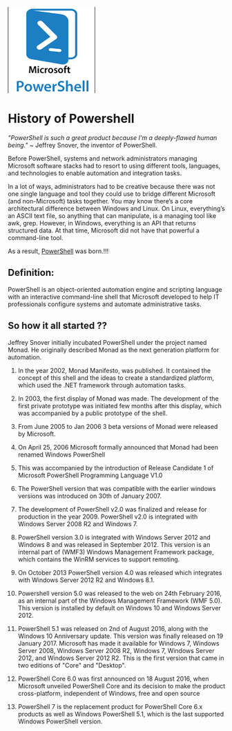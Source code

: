 ![logo](images/pwsh_logo.png)

# History of Powershell

*"PowerShell is such a great product because I'm a deeply-flawed human being."*
~ Jeffrey Snover, the inventor of PowerShell.

Before PowerShell, systems and network administrators managing Microsoft software stacks had to resort to using different tools, languages, and technologies to enable automation and integration tasks.

In a lot of ways, administrators had to be creative because there was not one single language and tool they could use to bridge different Microsoft (and non-Microsoft) tasks together. You may know there’s a core architectural difference between Windows and Linux. On Linux, everything’s an ASCII text file, so anything that can manipulate, is a managing tool like awk, grep. However, in Windows, everything is an API that returns structured data.
At that time, Microsoft did not have that powerful a command-line tool.

As a result, <ins>PowerShell</ins> was born.!!!

## Definition:
PowerShell is an object-oriented automation engine and scripting language with an interactive command-line shell that Microsoft developed to help IT professionals configure systems and automate administrative tasks.

## So how it all started ??

Jeffrey Snover initially incubated PowerShell under the project named Monad. He originally described Monad as the next generation platform for automation.

1)	In the year 2002, Monad Manifesto, was published. It contained the concept of this shell and the ideas to create a standardized platform, which used the .NET framework through automation tasks.

2)	In 2003, the first display of Monad was made. The development of the first private prototype was initiated few months after this display, which was accompanied by a public prototype of the shell.
3)	From June 2005 to Jan 2006 3 beta versions of Monad were released by Microsoft. 
4)	On April 25, 2006 Microsoft formally announced that Monad had been renamed Windows PowerShell
5)	This was accompanied by the introduction of Release Candidate 1 of Microsoft PowerShell Programming Language V1.0
6)	The PowerShell version that was compatible with the earlier windows versions was introduced on 30th of January 2007.
7)	The development of PowerShell v2.0 was finalized and release for production in the year 2009. PowerShell v2.0 is integrated with Windows Server 2008 R2 and Windows 7. 
8)	PowerShell version 3.0 is integrated with Windows Server 2012 and Windows 8 and was released in September 2012. This version is an internal part of (WMF3) Windows Management Framework package, which contains the WinRM services to support remoting.
9)	On October 2013 PowerShell version 4.0 was released which integrates with Windows Server 2012 R2 and Windows 8.1.
10)	Powershell version 5.0 was released to the web on 24th February 2016, as an internal part of the Windows Management Framework (WMF 5.0). This version is installed by default on Windows 10 and Windows Server 2012.
11)	PowerShell 5.1 was released on 2nd of August 2016, along with the Windows 10 Anniversary update. This version was finally released on 19 January 2017. Microsoft has made it available for Windows 7, Windows Server 2008, Windows Server 2008 R2, Windows 7, Windows Server 2012, and Windows Server 2012 R2. This is the first version that came in two editions of "Core" and "Desktop".
12)	PowerShell Core 6.0 was first announced on 18 August 2016, when Microsoft unveiled PowerShell Core and its decision to make the product cross-platform, independent of Windows, free and open source
13)	PowerShell 7 is the replacement product for PowerShell Core 6.x products as well as Windows PowerShell 5.1, which is the last supported Windows PowerShell version.

